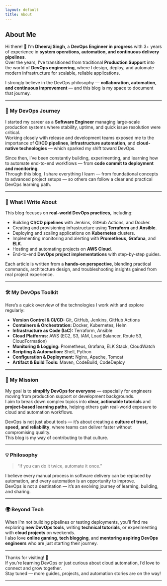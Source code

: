 ```yaml
---
layout: default
title: About
---
```


## About Me

Hi there! 👋 I’m **Dheeraj Singh**, a **DevOps Engineer in progress** with 3+ years of experience in **system operations, automation, and continuous delivery pipelines**.  
Over the years, I’ve transitioned from traditional **Production Support** into the world of **DevOps engineering**, where I design, deploy, and automate modern infrastructure for scalable, reliable applications.

I strongly believe in the DevOps philosophy — **collaboration, automation, and continuous improvement** — and this blog is my space to document that journey.

---

### 🚀 My DevOps Journey

I started my career as a **Software Engineer** managing large-scale production systems where stability, uptime, and quick issue resolution were critical.  
Working closely with release and development teams exposed me to the importance of **CI/CD pipelines**, **infrastructure automation**, and **cloud-native technologies** — which sparked my shift toward DevOps.

Since then, I’ve been constantly building, experimenting, and learning how to automate end-to-end workflows — from **code commit to deployment and monitoring**.  
Through this blog, I share everything I learn — from foundational concepts to advanced project setups — so others can follow a clear and practical DevOps learning path.

---

### 🧠 What I Write About

This blog focuses on **real-world DevOps practices**, including:
- Building **CI/CD pipelines** with Jenkins, GitHub Actions, and Docker.
- Creating and provisioning infrastructure using **Terraform** and **Ansible**.  
- Deploying and scaling applications on **Kubernetes** clusters.
- Implementing monitoring and alerting with **Prometheus**, **Grafana**, and **ELK**.  
- Hosting and automating projects on **AWS Cloud**.
- End-to-end **DevOps project implementations** with step-by-step guides.

Each article is written from a **hands-on perspective**, blending practical commands, architecture design, and troubleshooting insights gained from real project experience.

---

### 🛠️ My DevOps Toolkit

Here’s a quick overview of the technologies I work with and explore regularly:

- **Version Control & CI/CD:** Git, GitHub, Jenkins, GitHub Actions  
- **Containers & Orchestration:** Docker, Kubernetes, Helm  
- **Infrastructure as Code (IaC):** Terraform, Ansible  
- **Cloud Platforms:** AWS (EC2, S3, IAM, Load Balancer, Route 53, CloudFormation)  
- **Monitoring & Logging:** Prometheus, Grafana, ELK Stack, CloudWatch  
- **Scripting & Automation:** Shell, Python  
- **Configuration & Deployment:** Nginx, Apache, Tomcat  
- **Artifact & Build Tools:** Maven, CodeBuild, CodeDeploy

---

### 🌱 My Mission

My goal is to **simplify DevOps for everyone** — especially for engineers moving from production support or development backgrounds.  
I aim to break down complex topics into **clear, actionable tutorials** and **project-based learning paths**, helping others gain real-world exposure to cloud and automation workflows.

DevOps is not just about tools — it’s about creating a **culture of trust, speed, and reliability**, where teams can deliver faster without compromising quality.  
This blog is my way of contributing to that culture.

---

### 💡 Philosophy

> “If you can do it twice, automate it once.”

I believe every manual process in software delivery can be replaced by automation, and every automation is an opportunity to improve.  
DevOps is not a destination — it’s an evolving journey of learning, building, and sharing.

---

### 🌍 Beyond Tech

When I’m not building pipelines or testing deployments, you’ll find me exploring **new DevOps tools**, writing **technical tutorials**, or experimenting with **cloud projects** on weekends.  
I also love **online gaming**, **tech blogging**, and **mentoring aspiring DevOps engineers** who are just starting their journey.

---

Thanks for visiting! 🙌  
If you’re learning DevOps or just curious about cloud automation, I’d love to connect and grow together.  
Stay tuned — more guides, projects, and automation stories are on the way!

---
